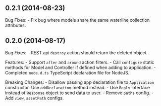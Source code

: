 ## 0.2.1 (2014-08-23)

Bug Fixes:
    - Fix bug where models share the same waterline collection attributes.

## 0.2.0 (2014-08-17)

Bug Fixes:
    - REST api `destroy` action should return the deleted object.

Features:
    - Support `after` and `around` action filters.
    - Call `configure` static methods for Model and Controller if defined when adding to application.
    - Completed `node.d.ts` TypeScript declaration file for NodeJS.

Breaking Changes:
    - Disallow passing app declaration file to `Application` constructor. Use `addDeclaration` method instead.
    - Use `Reply` interface instead of `Response` object to send data to user.
    - Remove `paths` config.
    - Add `view`, `assetPath` configs.